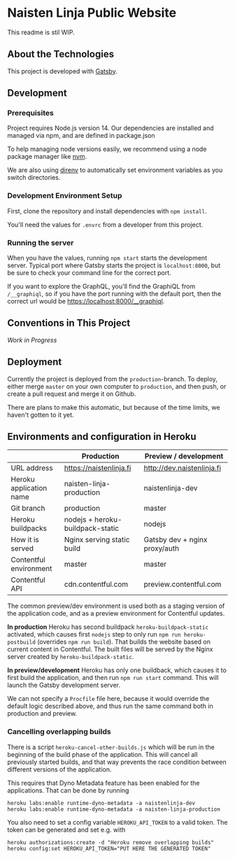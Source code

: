 # Naisten Linja Public Website

This readme is stil WIP.

## About the Technologies

This project is developed with [Gatsby](https://gatsbyjs.com).


## Development

### Prerequisites

Project requires Node.js version 14. Our dependencies are installed and managed via npm, and are defined in package.json

To help managing node versions easily, we recommend using a node package manager like [nvm](https://github.com/nvm-sh/nvm).

We are also using [direnv](https://direnv.net/) to automatically set environment variables as you switch directories.

### Development Environment Setup

First, clone the repository and install dependencies with `npm install`. 

You'll need the values for `.envrc` from a developer from this project.

### Running the server

When you have the values, running `npm start` starts the development server. Typical port where Gatsby starts the project is `localhost:8000`, but be sure to check your command line for the correct port.

If you want to explore the GraphQL, you'll find the GraphiQL from `/__graphiql`, so if you have the port running with the default port, then the correct url would be [https://localhost:8000/__graphiql](https://localhost:8000/__graphiql).

## Conventions in This Project

*Work in Progress* 

## Deployment 

Currently the project is deployed from the `production`-branch. To deploy, either merge `master` on your own computer to `production`, and then push, or create a pull request and merge it on Github.

There are plans to make this automatic, but because of the time limits, we haven't gotten to it yet.

## Environments and configuration in Heroku

|                         | Production                       | Preview / development          |
| ----------------------- | -------------------------------- | -------------------------------|
| URL address             | https://naistenlinja.fi          | http://dev.naistenlinja.fi     |
| Heroku application name | naisten-linja-production         | naistenlinja-dev               |
| Git branch              | production                       | master                         |
| Heroku buildpacks       | nodejs + heroku-buildpack-static | nodejs                         |
| How it is served        | Nginx serving static build       | Gatsby dev + nginx proxy/auth  |
| Contentful environment  | master                           | master                         |
| Contentful API          | cdn.contentful.com               | preview.contentful.com         |

The common preview/dev environment is used both as a staging version of the application code, and as a preview environment for Contentful updates.

**In production** Heroku has second buildpack `heroku-buildpack-static` activated, which causes first `nodejs` step to only run `npm run heroku-postbuild` (overrides `npm run build`). That builds the website based on current content in Contentful. The built files will be served by the Nginx server created by `heroku-buildpack-static`.

**In preview/development** Heroku has only one buildback, which causes it to first build the application, and then run `npm run start` command. This will launch the Gatsby development server.

We can not specify a `Procfile` file here, because it would override the default logic described above, and thus run the same command both in production and preview.

### Cancelling overlapping builds

There is a script `heroku-cancel-other-builds.js` which will be run in the beginning of the build phase of the application. This will cancel all previously started builds, and that way prevents the race condition between different versions of the application.

This requires that Dyno Metadata feature has been enabled for the applications. That can be done by running
```shell
heroku labs:enable runtime-dyno-metadata -a naistenlinja-dev
heroku labs:enable runtime-dyno-metadata -a naisten-linja-production
```

You also need to set a config variable `HEROKU_API_TOKEN` to a valid token. The token can be generated and set e.g. with
```shell
heroku authorizations:create -d "Heroku remove overlapping builds"
heroku config:set HEROKU_API_TOKEN="PUT HERE THE GENERATED TOKEN"
```